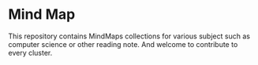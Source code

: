 # Mind Map
This repository contains MindMaps collections for various subject such as
computer science or other reading note. And welcome to contribute to every
cluster.
